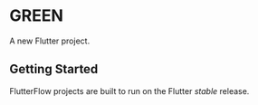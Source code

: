 # GREEN

A new Flutter project.

## Getting Started

FlutterFlow projects are built to run on the Flutter _stable_ release.
